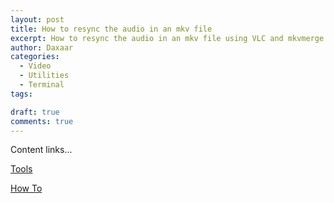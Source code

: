 ```yaml
---
layout: post
title: How to resync the audio in an mkv file
excerpt: How to resync the audio in an mkv file using VLC and mkvmerge
author: Daxaar
categories:
  - Video
  - Utilities
  - Terminal
tags:

draft: true
comments: true
---
```


Content links...

[Tools](https://mkvtoolnix.download/downloads.html)

[How To](https://www.linuxforums.org/forum/coffee-lounge/188425-how-synchronize-audio-matroska-mkv-media-file-container.html)